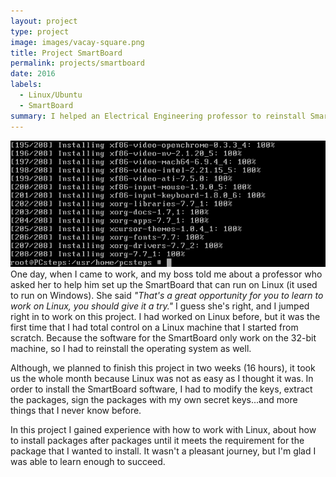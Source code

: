 ```yaml
---
layout: project
type: project
image: images/vacay-square.png
title: Project SmartBoard
permalink: projects/smartboard
date: 2016
labels:
  - Linux/Ubuntu
  - SmartBoard
summary: I helped an Electrical Engineering professor to reinstall SmartBoard drivers and tool on a Linux PC. 
---
```


<img class="ui medium right floated rounded image" src="../images/linuxterminal.png">
One day, when I came to work, and my boss told me about a professor who asked her to help him set up the SmartBoard that can run on Linux (it used to run on Windows). She said <i>"That's a great opportunity for you to learn to work on Linux, you should give it a try."</i> I guess she's right, and I jumped right in to work on this project.
I had worked on Linux before, but it was the first time that I had total control on a Linux machine that I started from scratch. Because the software for the SmartBoard only work on the 32-bit machine, so I had to reinstall the operating system as well.

Although, we planned to finish this project in two weeks (16 hours), it took us the whole month because Linux was not as easy as I thought it was. In order to install the SmartBoard software, I had to modify the keys, extract the packages, sign the packages with my own secret keys...and more things that I never know before.

In this project I gained experience with how to work with Linux, about how to install packages after packages until it meets the requirement for the package that I wanted to install. It wasn't a pleasant journey, but I'm glad I was able to learn enough to succeed.
